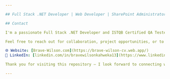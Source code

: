 ```yaml
---

## Full Stack .NET Developer | Web Developer | SharePoint Administrator | QA Tester (ISTQB Certified)

## Contact

I'm a passionate Full Stack .NET Developer and ISTQB Certified QA Tester with experience in Web Development and SharePoint Administration.

Feel free to reach out for collaboration, project opportunities, or to connect on all things Full Stack Development, Quality Assurance, and Web Technologies.

🌐 Website: [Brave-Wilson.com](https://brave-wilson-cv.web.app/)
🔗 LinkedIn: [linkedin.com/in/bravewilsonkahweka13](https://www.linkedin.com/in/bravewilsonkahweka13/)

Thank you for visiting this repository — I look forward to connecting with you!

---
```

